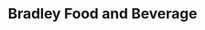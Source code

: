 ---
title: "Bradley Food and Beverage"
url: /bethesda/bradley-food-and-beverage/
shop: convenience
---